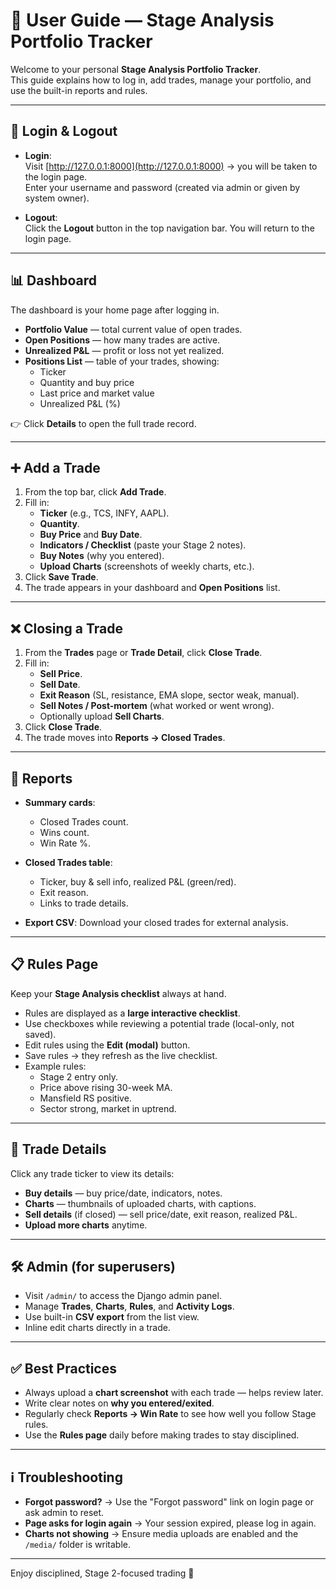 # 📘 User Guide — Stage Analysis Portfolio Tracker

Welcome to your personal **Stage Analysis Portfolio Tracker**.  
This guide explains how to log in, add trades, manage your portfolio, and use the built-in reports and rules.

---

## 🔐 Login & Logout

- **Login**:  
  Visit [http://127.0.0.1:8000](http://127.0.0.1:8000) → you will be taken to the login page.  
  Enter your username and password (created via admin or given by system owner).  

- **Logout**:  
  Click the **Logout** button in the top navigation bar. You will return to the login page.  

---

## 📊 Dashboard

The dashboard is your home page after logging in.

- **Portfolio Value** — total current value of open trades.  
- **Open Positions** — how many trades are active.  
- **Unrealized P&L** — profit or loss not yet realized.  
- **Positions List** — table of your trades, showing:
  - Ticker  
  - Quantity and buy price  
  - Last price and market value  
  - Unrealized P&L (%)  

👉 Click **Details** to open the full trade record.

---

## ➕ Add a Trade

1. From the top bar, click **Add Trade**.  
2. Fill in:
   - **Ticker** (e.g., TCS, INFY, AAPL).  
   - **Quantity**.  
   - **Buy Price** and **Buy Date**.  
   - **Indicators / Checklist** (paste your Stage 2 notes).  
   - **Buy Notes** (why you entered).  
   - **Upload Charts** (screenshots of weekly charts, etc.).  
3. Click **Save Trade**.  
4. The trade appears in your dashboard and **Open Positions** list.

---

## ❌ Closing a Trade

1. From the **Trades** page or **Trade Detail**, click **Close Trade**.  
2. Fill in:
   - **Sell Price**.  
   - **Sell Date**.  
   - **Exit Reason** (SL, resistance, EMA slope, sector weak, manual).  
   - **Sell Notes / Post-mortem** (what worked or went wrong).  
   - Optionally upload **Sell Charts**.  
3. Click **Close Trade**.  
4. The trade moves into **Reports → Closed Trades**.

---

## 📑 Reports

- **Summary cards**:  
  - Closed Trades count.  
  - Wins count.  
  - Win Rate %.  

- **Closed Trades table**:  
  - Ticker, buy & sell info, realized P&L (green/red).  
  - Exit reason.  
  - Links to trade details.  

- **Export CSV**: Download your closed trades for external analysis.

---

## 📋 Rules Page

Keep your **Stage Analysis checklist** always at hand.

- Rules are displayed as a **large interactive checklist**.  
- Use checkboxes while reviewing a potential trade (local-only, not saved).  
- Edit rules using the **Edit (modal)** button.  
- Save rules → they refresh as the live checklist.  
- Example rules:
  - Stage 2 entry only.  
  - Price above rising 30-week MA.  
  - Mansfield RS positive.  
  - Sector strong, market in uptrend.  

---

## 📂 Trade Details

Click any trade ticker to view its details:

- **Buy details** — buy price/date, indicators, notes.  
- **Charts** — thumbnails of uploaded charts, with captions.  
- **Sell details** (if closed) — sell price/date, exit reason, realized P&L.  
- **Upload more charts** anytime.

---

## 🛠 Admin (for superusers)

- Visit `/admin/` to access the Django admin panel.  
- Manage **Trades**, **Charts**, **Rules**, and **Activity Logs**.  
- Use built-in **CSV export** from the list view.  
- Inline edit charts directly in a trade.  

---

## ✅ Best Practices

- Always upload a **chart screenshot** with each trade — helps review later.  
- Write clear notes on **why you entered/exited**.  
- Regularly check **Reports → Win Rate** to see how well you follow Stage rules.  
- Use the **Rules page** daily before making trades to stay disciplined.  

---

## ℹ️ Troubleshooting

- **Forgot password?** → Use the "Forgot password" link on login page or ask admin to reset.  
- **Page asks for login again** → Your session expired, please log in again.  
- **Charts not showing** → Ensure media uploads are enabled and the `/media/` folder is writable.  

---

Enjoy disciplined, Stage 2-focused trading 🚀